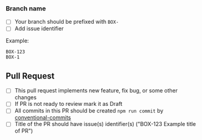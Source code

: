   <!-- Please, review this guidelines and check marks on complete each -->

### Branch name
  - [ ] Your branch should be prefixed with `BOX-`
  - [ ] Add issue identifier

  Example:

  ```
  BOX-123
  BOX-1
  ```

## Pull Request
  - [ ] This pull request implements new feature, fix bug, or some other changes
  - [ ] If PR is not ready to review mark it as Draft
  - [ ] All commits in this PR should be created `npm run commit` by [conventional-commits](https://www.conventionalcommits.org/en/v1.0.0/)
  - [ ] Title of the PR should have issue(s) identifier(s) ("BOX-123 Example title of PR")
